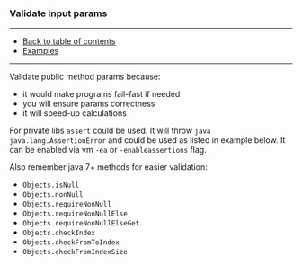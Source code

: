 ### Validate input params

---

* [Back to table of contents](https://github.com/vlsidlyarevich/effective-java-follow-up)
* [Examples](Main.java)

---

Validate public method params because:

- it would make programs fail-fast if needed
- you will ensure params correctness
- it will speed-up calculations

For private libs ```assert``` could be used. It will throw ```java java.lang.AssertionError``` and could be used as listed in example 
below. It can be enabled via vm ```-ea``` or ```-enableassertions``` flag.

Also remember java 7+ methods for easier validation:
- ```Objects.isNull```
- ```Objects.nonNull```
- ```Objects.requireNonNull```
- ```Objects.requireNonNullElse```
- ```Objects.requireNonNullElseGet```
- ```Objects.checkIndex```
- ```Objects.checkFromToIndex```
- ```Objects.checkFromIndexSize```

